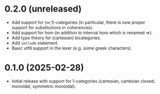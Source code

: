 0.2.0 (unreleased)
=====

- Add support for (∞,1)-categories (in particular, there is now proper support for substitutions in coherences).
- Add support for hom (in addition to internal hom which is renamed ⇒).
- Add type theory for (cartesian) bicategories.
- Add `include` statement.
- Basic utf8 support in the lexer (e.g. some greek characters).

0.1.0 (2025-02-28)
=====

- Initial release with support for 1-categories (cartesian, cartesian closed, monoidal, symmetric monoidal).
